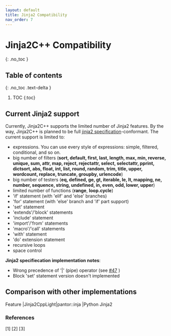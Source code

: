 ```yaml
---
layout: default
title: Jinja2 Compatibility
nav_order: 7
---
```


# Jinja2C++ Compatibility
{: .no_toc }

## Table of contents
{: .no_toc .text-delta }

1. TOC
{:toc}

## Current Jinja2 support
Currently, Jinja2C++ supports the limited number of Jinja2 features. By the way, Jinja2C++ is planned to be full [jinja2 specification](http://jinja.pocoo.org/docs/2.10/templates/)-conformant. The current support is limited to:
- expressions. You can use every style of expressions: simple, filtered, conditional, and so on.
- big number of filters (**sort, default, first, last, length, max, min, reverse, unique, sum, attr, map, reject, rejectattr, select, selectattr, pprint, dictsort, abs, float, int, list, round, random, trim, title, upper, wordcount, replace, truncate, groupby, urlencode**)
- big number of testers (**eq, defined, ge, gt, iterable, le, lt, mapping, ne, number, sequence, string, undefined, in, even, odd, lower, upper**)
- limited number of functions (**range**, **loop.cycle**)
- 'if' statement (with 'elif' and 'else' branches)
- 'for' statement (with 'else' branch and 'if' part support)
- 'set' statement
- 'extends'/'block' statements
- 'include' statement
- 'import'/'from' statements
- 'macro'/'call' statements
- 'with' statement
- 'do' extension statement
- recursive loops
- space control

**Jinja2 specifiecation implementation notes**:
- Wrong precedence of '\|' (pipe) operator (see [#47](https://github.com/jinja2cpp/Jinja2Cpp/issues/47) )
- Block 'set' statement version doesn't implemented

## Comparison with other implementations

Feature                     |Jinja2CppLight|pantor::inja   |Python Jinja2


### References

[1]
[2]
[3]
